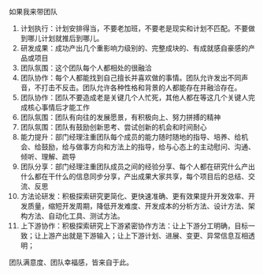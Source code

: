 如果我来带团队

1. 计划执行：计划安排得当，不要老加班，不要老是现实和计划不匹配。不要做到哪儿计划就推后到哪儿。
2. 研发成果：成功产出几个重影响力级别的、完整成块的、有成就感自豪感的产品或项目
3. 团队氛围：这个团队每个人都相处的很融洽
4. 团队协作：每个人都能找到自己擅长并喜欢做的事情。团队允许发出不同声音，不打击不反击。团队允许各种性格和背景的人都能存在并融洽存在。
5. 团队协作：团队不要造成老是关键几个人忙死，其他人都在等这几个关键人完成核心事情后才能工作
6. 团队氛围：团队有向往的发展愿景，有积极向上、努力拼搏的精神
7. 团队氛围：团队有鼓励创新思考、尝试创新的机会和时间耐心
8. 能力提升：部门经理注重团队每个成员的能力随时随地的指导、培养、给机会、给鼓励，给与做事方向和方法上的指导，给与心态上的主动慰问、沟通、倾听、理解、疏导
9. 团队分享：部门经理注重团队成员之间的经验分享、每个人都在研究什么产出什么都在干什么的信息同步分享，产出成果大家共享，每个项目后的总结、交流、反思
10. 方法论研发：积极探索研究更简化、更快速准确、更有效果提升开发效率、开发质量，缩短开发周期，降低开发难度、开发成本的分析方法、设计方法、架构方法、自动化工具、测试方法。
11. 上下游协作：积极探索研究上下游紧密协作方法：让上下游分工明确，目标一致；让上游产出就是下游输入；让上下游计划、进展、变更、异常信息互相透明；

团队满意度、团队幸福感，皆来自于此。
